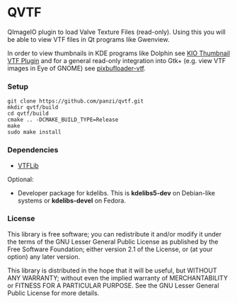 QVTF
====

QImageIO plugin to load Valve Texture Files (read-only).
Using this you will be able to view VTF files in Qt programs like Gwenview.

In order to view thumbnails in KDE programs like Dolphin see [KIO Thumbnail
VTF Plugin](https://github.com/panzi/KIO-VTF-Thumb-Creator) and for a general
read-only integration into Gtk+ (e.g. view VTF images in Eye of GNOME) see
[pixbufloader-vtf](https://github.com/panzi/pixbufloader-vtf).

### Setup

	git clone https://github.com/panzi/qvtf.git
	mkdir qvtf/build
	cd qvtf/build
	cmake .. -DCMAKE_BUILD_TYPE=Release
	make
	sudo make install

### Dependencies

 * [VTFLib](https://github.com/panzi/VTFLib)
 
Optional:

* Developer package for kdelibs. This is **kdelibs5-dev** on Debian-like systems or **kdelibs-devel** on Fedora.

### License

This library is free software; you can redistribute it and/or
modify it under the terms of the GNU Lesser General Public
License as published by the Free Software Foundation; either
version 2.1 of the License, or (at your option) any later version.

This library is distributed in the hope that it will be useful,
but WITHOUT ANY WARRANTY; without even the implied warranty of
MERCHANTABILITY or FITNESS FOR A PARTICULAR PURPOSE.  See the GNU
Lesser General Public License for more details.
